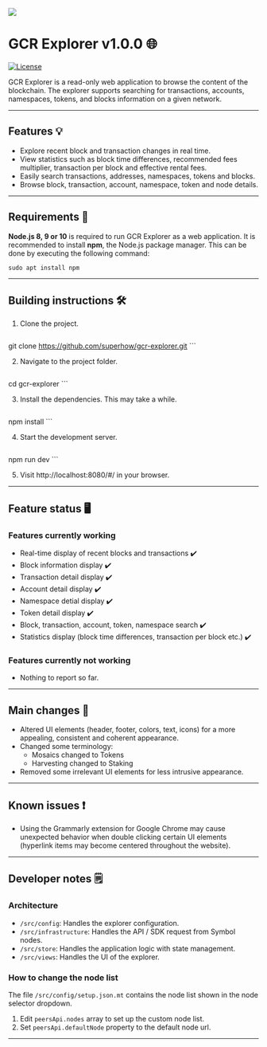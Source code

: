 
![](https://coincost.net/uploads/temp/4c6fb6e0682ec5477550c7914638169c.png)
# GCR Explorer v1.0.0 🌐

[![License](https://img.shields.io/badge/License-Apache%202.0-blue.svg)](https://opensource.org/licenses/Apache-2.0)

GCR Explorer is a read-only web application to browse the content of the blockchain. 
The explorer supports searching for transactions, accounts, namespaces, tokens, and blocks information on a given network.
***
## Features 💡
* Explore recent block and transaction changes in real time.
* View statistics such as block time differences, recommended fees multiplier, transaction per block and effective rental fees.
* Easily search transactions, addresses, namespaces, tokens and blocks.
* Browse block, transaction, account, namespace, token and node details.

***
## Requirements 🧰

**Node.js 8, 9 or 10** is required to run GCR Explorer as a web application.
It is recommended to install **npm**, the Node.js package manager. This can be done by executing the following command:

   ```
sudo apt install npm
   ```
***
## Building instructions 🛠️

1. Clone the project.


    ```
git clone https://github.com/superhow/gcr-explorer.git
    ```

2. Navigate to the project folder.

    ```
cd gcr-explorer
    ```
	
3. Install the dependencies. This may take a while.

    ```
npm install 
    ```

4. Start the development server.

    ```
npm run dev 
    ```

5. Visit http://localhost:8080/#/ in your browser.
***
## Feature status 🖥️
### Features currently working
* Real-time display of recent blocks and transactions ✔️
* Block information display ✔️
* Transaction detail display ✔️
* Account detail display ✔️
* Namespace detial display ✔️
* Token detail display ✔️
* Block, transaction, account, token, namespace search ✔️
* Statistics display (block time differences, transaction per block etc.) ✔️
### Features currently not working
* Nothing to report so far.
***
## Main changes 🔧
* Altered UI elements (header, footer, colors, text, icons) for a more appealing, consistent and coherent appearance.
* Changed some terminology:
	* Mosaics changed to Tokens
	* Harvesting changed to Staking
* Removed some irrelevant UI elements for less intrusive appearance.
***
## Known issues ❗
* Using the Grammarly extension for Google Chrome may cause unexpected behavior when double clicking certain UI elements (hyperlink items may become centered throughout the website).
***
## Developer notes 🗒️

### Architecture

* `/src/config`: Handles the explorer configuration.
* `/src/infrastructure`: Handles the API / SDK request from Symbol nodes.
* `/src/store`: Handles the application logic with state management.
* `/src/views`: Handles the UI of the explorer.

### How to change the node list

The file `/src/config/setup.json.mt` contains the node list shown in the node selector dropdown.

1. Edit `peersApi.nodes` array to set up the custom node list.
2. Set `peersApi.defaultNode` property to the default node url.

***